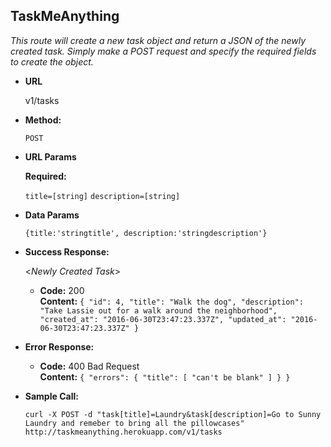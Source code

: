**TaskMeAnything**
----

*This route will create a new task object and return a JSON of the newly created task. Simply make a POST request and specify the required fields to create the object.*

* **URL**

  v1/tasks


* **Method:**

  `POST`

*  **URL Params**

   **Required:**

   `title=[string]`
   `description=[string]`

* **Data Params**

  `{title:'stringtitle', description:'stringdescription'}`

* **Success Response:**

  <_Newly Created Task_>

  * **Code:** 200 <br />
    **Content:** `{
  "id": 4,
  "title": "Walk the dog",
  "description": "Take Lassie out for a walk around the neighborhood",
  "created_at": "2016-06-30T23:47:23.337Z",
  "updated_at": "2016-06-30T23:47:23.337Z"
}`

* **Error Response:**

  * **Code:** 400 Bad Request <br />
    **Content:** `{
  "errors": {
    "title": [
      "can't be blank"
    ]
  }
}`


* **Sample Call:**

  `curl -X POST -d "task[title]=Laundry&task[description]=Go to Sunny Laundry and remeber to bring all the pillowcases" http://taskmeanything.herokuapp.com/v1/tasks
`
